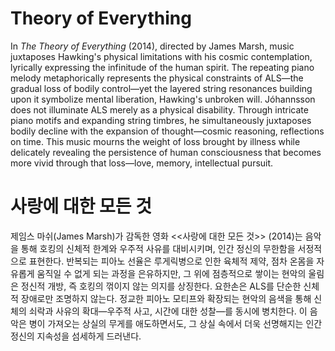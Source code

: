 # Theory of Everything

In *The Theory of Everything* (2014), directed by James Marsh, music juxtaposes Hawking's physical limitations with his cosmic contemplation, lyrically expressing the infinitude of the human spirit. The repeating piano melody metaphorically represents the physical constraints of ALS—the gradual loss of bodily control—yet the layered string resonances building upon it symbolize mental liberation, Hawking's unbroken will. Jóhannsson does not illuminate ALS merely as a physical disability. Through intricate piano motifs and expanding string timbres, he simultaneously juxtaposes bodily decline with the expansion of thought—cosmic reasoning, reflections on time. This music mourns the weight of loss brought by illness while delicately revealing the persistence of human consciousness that becomes more vivid through that loss—love, memory, intellectual pursuit.

# 사랑에 대한 모든 것

제임스 마쉬(James Marsh)가 감독한 영화 <<사랑에 대한 모든 것>> (2014)는 음악을 통해 호킹의 신체적 한계와 우주적 사유를 대비시키며, 인간 정신의 무한함을 서정적으로 표현한다. 반복되는 피아노 선율은 루게릭병으로 인한 육체적 제약, 점차 온몸을 자유롭게 움직일 수 없게 되는 과정을 은유하지만, 그 위에 점층적으로 쌓이는 현악의 울림은 정신적 개방, 즉 호킹의 꺾이지 않는 의지를 상징한다. 요한손은 ALS를 단순한 신체적 장애로만 조명하지 않는다. 정교한 피아노 모티프와 확장되는 현악의 음색을 통해 신체의 쇠락과 사유의 확대—우주적 사고, 시간에 대한 성찰—를 동시에 병치한다. 이 음악은 병이 가져오는 상실의 무게를 애도하면서도, 그 상실 속에서 더욱 선명해지는 인간 정신의 지속성을 섬세하게 드러낸다.
